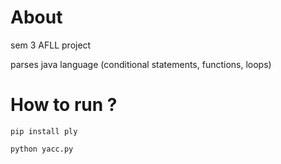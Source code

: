 # About
sem 3 AFLL project

parses java language (conditional statements, functions, loops)


# How to run ?
`pip install ply
`

`python yacc.py`
